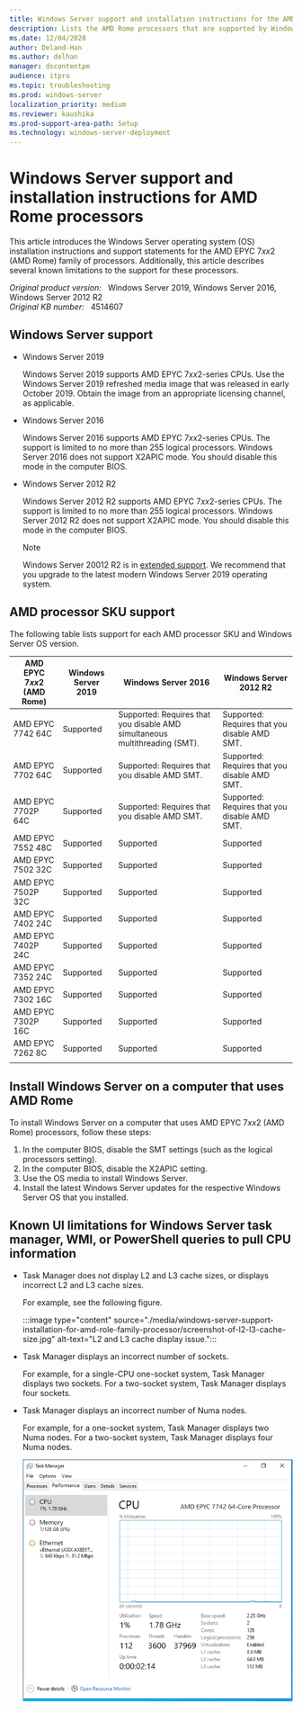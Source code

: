 ```yaml
---
title: Windows Server support and installation instructions for the AMD Rome family of processors
description: Lists the AMD Rome processors that are supported by Windows Server 2019, Windows Server 2016, and Windows Server 2012 R2. Additionally lists support caveats and installation instructions.
ms.date: 12/04/2020
author: Deland-Han
ms.author: delhan
manager: dscontentpm
audience: itpro
ms.topic: troubleshooting
ms.prod: windows-server
localization_priority: medium
ms.reviewer: kaushika
ms.prod-support-area-path: Setup
ms.technology: windows-server-deployment
---
```

# Windows Server support and installation instructions for AMD Rome processors

This article introduces the Windows Server operating system (OS) installation instructions and support statements for the AMD EPYC 7*xx*2 (AMD Rome) family of processors. Additionally, this article describes several known limitations to the support for these processors.

_Original product version:_ &nbsp; Windows Server 2019, Windows Server 2016, Windows Server 2012 R2  
_Original KB number:_ &nbsp; 4514607

## Windows Server support

- Windows Server 2019

    Windows Server 2019 supports AMD EPYC 7*xx*2-series CPUs. Use the Windows Server 2019 refreshed media image that was released in early October 2019. Obtain the image from an appropriate licensing channel, as applicable.

- Windows Server 2016

    Windows Server 2016 supports AMD EPYC 7*xx*2-series CPUs. The support is limited to no more than 255 logical processors. Windows Server 2016 does not support X2APIC mode. You should disable this mode in the computer BIOS.

- Windows Server 2012 R2

    Windows Server 2012 R2 supports AMD EPYC 7*xx*2-series CPUs. The support is limited to no more than 255 logical processors. Windows Server 2012 R2 does not support X2APIC mode. You should disable this mode in the computer BIOS.

    > [!NOTE]
    > Windows Server 20012 R2 is in [extended support](/lifecycle/products/?alpha=Windows%20Server%202012%20R2). We recommend that you upgrade to the latest modern Windows Server 2019 operating system.

## AMD processor SKU support

The following table lists support for each AMD processor SKU and Windows Server OS version.

|AMD EPYC 7*xx*2 (AMD Rome)|Windows Server 2019|Windows Server 2016|Windows Server 2012 R2|
|---|---|---|---|
|AMD EPYC 7742 64C|Supported|Supported: Requires that you disable AMD simultaneous multithreading (SMT).|Supported: Requires that you disable AMD SMT.|
|AMD EPYC 7702 64C|Supported|Supported: Requires that you disable AMD SMT.|Supported: Requires that you disable AMD SMT.|
|AMD EPYC 7702P 64C|Supported|Supported: Requires that you disable AMD SMT.|Supported: Requires that you disable AMD SMT.|
|AMD EPYC 7552 48C|Supported|Supported|Supported|
|AMD EPYC 7502 32C|Supported|Supported|Supported|
|AMD EPYC 7502P 32C|Supported|Supported|Supported|
|AMD EPYC 7402 24C|Supported|Supported|Supported|
|AMD EPYC 7402P 24C|Supported|Supported|Supported|
|AMD EPYC 7352 24C|Supported|Supported|Supported|
|AMD EPYC 7302 16C|Supported|Supported|Supported|
|AMD EPYC 7302P 16C|Supported|Supported|Supported|
|AMD EPYC 7262 8C|Supported|Supported|Supported|
|||||

## Install Windows Server on a computer that uses AMD Rome

To install Windows Server on a computer that uses AMD EPYC 7*xx*2 (AMD Rome) processors, follow these steps:

1. In the computer BIOS, disable the SMT settings (such as the logical processors setting).
2. In the computer BIOS, disable the X2APIC setting.
3. Use the OS media to install Windows Server.
4. Install the latest Windows Server updates for the respective Windows Server OS that you installed.

## Known UI limitations for Windows Server task manager, WMI, or PowerShell queries to pull CPU information

- Task Manager does not display L2 and L3 cache sizes, or displays incorrect L2 and L3 cache sizes.

    For example, see the following figure.

    :::image type="content" source="./media/windows-server-support-installation-for-amd-role-family-processor/screenshot-of-l2-l3-cache-size.jpg" alt-text="L2 and L3 cache display issue.":::

- Task Manager displays an incorrect number of sockets.

    For example, for a single-CPU one-socket system, Task Manager displays two sockets. For a two-socket system, Task Manager displays four sockets.

- Task Manager displays an incorrect number of Numa nodes.

    For example, for a one-socket system, Task Manager displays two Numa nodes. For a two-socket system, Task Manager displays four Numa nodes.

    ![Task manager](./media/windows-server-support-installation-for-amd-role-family-processor/screenshot-of-numa-nodes.png)

